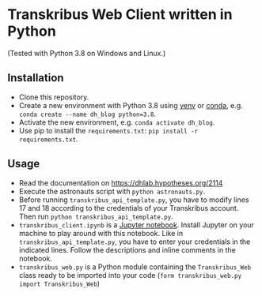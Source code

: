 # Transkribus Web Client written in Python

(Tested with Python 3.8 on Windows and Linux.)

## Installation
* Clone this repository.
* Create a new environment with Python 3.8 using [venv](https://docs.python-guide.org/dev/virtualenvs/) or [conda](https://docs.anaconda.com/), e.g. `conda create --name dh_blog python=3.8`.
* Activate the new environment, e.g. `conda activate dh_blog`.
* Use pip to install the `requirements.txt`: `pip install -r requirements.txt`.

## Usage
* Read the documentation on https://dhlab.hypotheses.org/2114
* Execute the astronauts script with `python astronauts.py`.
* Before running `transkribus_api_template.py`, you have to modify lines 17 and 18 according to the credentials of your Transkribus account. Then run `python transkribus_api_template.py`.
* `transkribus_client.ipynb` is a [Jupyter notebook](https://jupyter.org/). Install Jupyter on your machine to play around with this notebook. Like in `transkribus_api_template.py`, you have to enter your credentials in the indicated lines. Follow the descriptions and inline comments in the notebook. 
* `transkribus_web.py` is a Python module containing the `Transkribus_Web` class ready to be imported into your code (`form transkribus_web.py import Transkribus_Web`)
